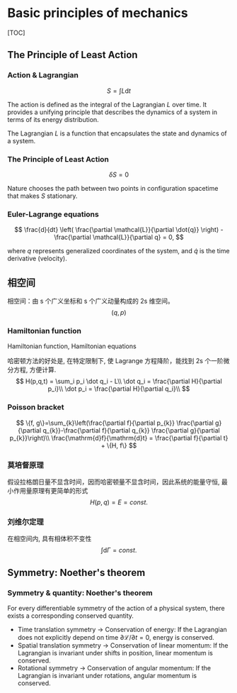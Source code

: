 # Basic principles of mechanics

[TOC]

## The Principle of Least Action

### Action & Lagrangian

$$
S = \int L \mathrm{d} t
$$

The action is defined as the integral of the Lagrangian $L$ over time. It provides a unifying principle that describes the dynamics of a system in terms of its energy distribution.

The Lagrangian $L$ is a function that encapsulates the state and dynamics of a system.

### The Principle of Least Action

$$
\delta S = 0
$$



Nature chooses the path between two points in configuration spacetime that makes $S$ stationary.

### Euler-Lagrange equations

$$
\frac{d}{dt} \left( \frac{\partial \mathcal{L}}{\partial \dot{q}} \right) - \frac{\partial \mathcal{L}}{\partial q} = 0,
$$

where $q$ represents generalized coordinates of the system, and $\dot{q}$ is the time derivative (velocity).

## 相空间

相空间：由 s 个广义坐标和 s 个广义动量构成的 2s 维空间。
$$
(q, p)
$$

### Hamiltonian function

Hamiltonian function, Hamiltonian equations

哈密顿方法的好处是, 在特定限制下, 使 Lagrange 方程降阶，能找到 2s 个一阶微分方程, 方便计算. 
$$
H(p,q,t) = \sum_i p_i \dot q_i - L\\
\dot q_i = \frac{\partial H}{\partial p_i}\\
\dot p_i = \frac{\partial H}{\partial q_i}\\
$$

### Poisson bracket

$$
\{f, g\}=\sum_{k}\left(\frac{\partial f}{\partial p_{k}} \frac{\partial g}{\partial q_{k}}-\frac{\partial f}{\partial q_{k}} \frac{\partial g}{\partial p_{k}}\right)\\
\frac{\mathrm{d}f}{\mathrm{d}t} = \frac{\partial f}{\partial t} + \{H, f\}
$$

### 莫培督原理

假设拉格朗日量不显含时间，因而哈密顿量不显含时间，因此系统的能量守恒, 最小作用量原理有更简单的形式
$$
H(p, q) = E = const.
$$

### 刘维尔定理

在相空间内, 具有相体积不变性
$$
\int \mathrm{d} \Gamma = const.
$$


## Symmetry: Noether's theorem

### Symmetry & quantity: Noether's theorem

For every differentiable symmetry of the action of a physical system, there exists a corresponding conserved quantity.

- Time translation symmetry → Conservation of energy: If the Lagrangian does not explicitly depend on time $\partial \mathcal{L} / \partial t = 0$, energy is conserved.
- Spatial translation symmetry → Conservation of linear momentum: If the Lagrangian is invariant under shifts in position, linear momentum is conserved.
- Rotational symmetry → Conservation of angular momentum: If the Lagrangian is invariant under rotations, angular momentum is conserved.